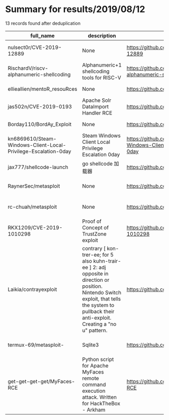 
# Summary for results/2019/08/12
    
13 records found after deduplication

| full_name | description | html_url | matched_list | matched_count | pushed_at | size | stargazers_count | language | forks_count | vul_ids |
|----------------------------------------------------------------|--------------------------------------------------------------------------------------------------------------------------------------------------------------------------------------------------------|-----------------------------------------------------------------------------------|----------------------------------|-----------------|---------------------------|--------|--------------------|------------|---------------|----------------------|
| nulsect0r/CVE-2019-12889 | None | https://github.com/nulsect0r/CVE-2019-12889 | ['cve-2'] | 1 | 2019-08-12 15:14:03+00:00 | 12964 | 1 | | 0 | ['CVE-2019-12889'] |
| RischardV/riscv-alphanumeric-shellcoding | Alphanumeric+1 shellcoding tools for RISC-V | https://github.com/RischardV/riscv-alphanumeric-shellcoding | ['shellcode'] | 1 | 2019-08-12 17:56:57+00:00 | 38 | 30 | C++ | 7 | [] |
| ellieallien/mentoR_resouRces | None | https://github.com/ellieallien/mentoR_resouRces | ['rce'] | 1 | 2019-08-12 10:15:30+00:00 | 320 | 0 | | 2 | [] |
| jas502n/CVE-2019-0193 | Apache Solr DataImport Handler RCE | https://github.com/jas502n/CVE-2019-0193 | ['cve-2', 'rce'] | 2 | 2019-08-12 02:23:38+00:00 | 9236 | 82 | Python | 45 | ['CVE-2019-0193'] |
| Borday110/BordAy_Exploit | None | https://github.com/Borday110/BordAy_Exploit | ['exploit'] | 1 | 2019-08-12 14:06:34+00:00 | 12 | 0 | | 0 | [] |
| kn6869610/Steam-Windows-Client-Local-Privilege-Escalation-0day | Steam Windows Client Local Privilege Escalation 0day | https://github.com/kn6869610/Steam-Windows-Client-Local-Privilege-Escalation-0day | ['0day'] | 1 | 2019-08-12 03:14:37+00:00 | 2 | 0 | PowerShell | 1 | [] |
| jax777/shellcode-launch | go shellcode 加载器 | https://github.com/jax777/shellcode-launch | ['shellcode'] | 1 | 2019-08-12 08:33:00+00:00 | 809 | 38 | Go | 12 | [] |
| RaynerSec/metasploit | None | https://github.com/RaynerSec/metasploit | ['metasploit module OR payload'] | 1 | 2019-08-12 11:35:48+00:00 | 2 | 1 | nan | 0 | [] |
| rc-chuah/metasploit | None | https://github.com/rc-chuah/metasploit | ['metasploit module OR payload'] | 1 | 2019-08-12 11:32:27+00:00 | 2 | 0 | nan | 0 | [] |
| RKX1209/CVE-2019-1010298 | Proof of Concept of TrustZone exploit | https://github.com/RKX1209/CVE-2019-1010298 | ['cve-2', 'exploit'] | 2 | 2019-08-12 16:01:24+00:00 | 4 | 13 | C | 4 | ['CVE-2019-1010298'] |
| Laikia/contrayexploit | contrary [ kon-trer-ee; for 5 also kuhn-trair-ee ] 2: adj opposite in direction or position. Nintendo Switch exploit, that tells the system to pullback their anti-exploit. Creating a "no u" pattern. | https://github.com/Laikia/contrayexploit | ['exploit'] | 1 | 2019-08-12 16:24:11+00:00 | 0 | 0 | | 0 | [] |
| termux-69/metasploit- | Sqlite3 | https://github.com/termux-69/metasploit- | ['metasploit module OR payload'] | 1 | 2019-08-12 17:21:14+00:00 | 0 | 0 | nan | 0 | [] |
| get-get-get-get/MyFaces-RCE | Python script for Apache MyFaces remote command execution attack. Written for HackTheBox - Arkham | https://github.com/get-get-get-get/MyFaces-RCE | ['rce'] | 1 | 2019-08-12 18:05:49+00:00 | 3 | 0 | Python | 0 | [] |
